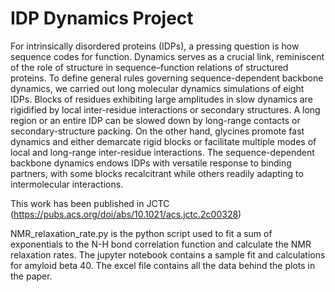 # IDP Dynamics Project
For intrinsically disordered proteins (IDPs), a pressing question is how sequence codes for function. Dynamics serves as a crucial link, reminiscent of the role of structure in sequence–function relations of structured proteins. To define general rules governing sequence-dependent backbone dynamics, we carried out long molecular dynamics simulations of eight IDPs. Blocks of residues exhibiting large amplitudes in slow dynamics are rigidified by local inter-residue interactions or secondary structures. A long region or an entire IDP can be slowed down by long-range contacts or secondary-structure packing. On the other hand, glycines promote fast dynamics and either demarcate rigid blocks or facilitate multiple modes of local and long-range inter-residue interactions. The sequence-dependent backbone dynamics endows IDPs with versatile response to binding partners, with some blocks recalcitrant while others readily adapting to intermolecular interactions.

This work has been published in JCTC (https://pubs.acs.org/doi/abs/10.1021/acs.jctc.2c00328)

NMR_relaxation_rate.py is the python script used to fit a sum of exponentials to the N-H bond correlation function and calculate the NMR relaxation rates. The jupyter notebook contains a sample fit and calculations for amyloid beta 40. The excel file contains all the data behind the plots in the paper.
